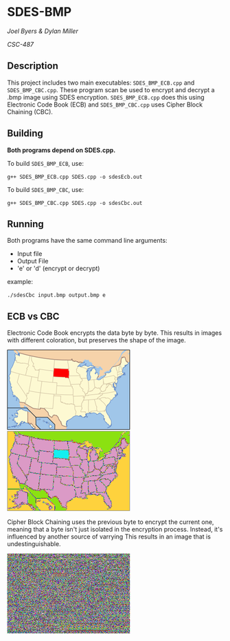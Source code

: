 # SDES-BMP

_Joel Byers & Dylan Miller_

_CSC-487_

## Description
This project includes two main executables: `SDES_BMP_ECB.cpp` and `SDES_BMP_CBC.cpp`. These program scan be used to encrypt and decrypt a .bmp image using SDES encryption. `SDES_BMP_ECB.cpp` does this using Electronic Code Book (ECB) and `SDES_BMP_CBC.cpp` uses Cipher Block Chaining (CBC).

## Building
**Both programs depend on SDES.cpp.**

To build `SDES_BMP_ECB`, use:

```
g++ SDES_BMP_ECB.cpp SDES.cpp -o sdesEcb.out
```

To build `SDES_BMP_CBC`, use:

```
g++ SDES_BMP_CBC.cpp SDES.cpp -o sdesCbc.out
```

## Running
Both programs have the same command line arguments:
* Input file
* Output File
* 'e' or 'd' (encrypt or decrypt)

example:
```
./sdesCbc input.bmp output.bmp e
```

## ECB vs CBC
Electronic Code Book encrypts the data byte by byte. This results in images with different coloration, but preserves the shape of the image.

![Original .bmp](images/SD.bmp)
![ECB encrypted .bmp](images/EcbEncrypt.bmp)

Cipher Block Chaining uses the previous byte to encrypt the current one, meaning that a byte isn't just isolated in the encryption process. Instead, it's influenced by another source of varrying This results in an image that is undestinguishable.

![CBC encrypted .bmp](images/CbcEncrypt.bmp)